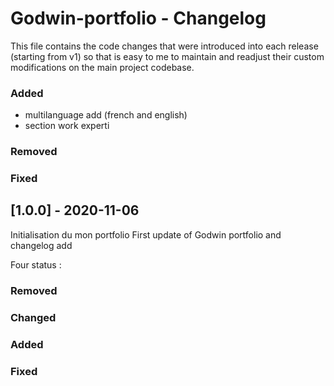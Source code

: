 # Godwin-portfolio - Changelog

This file contains the code changes that were introduced into each release (starting from v1) so that is easy to me 
to maintain and readjust their custom modifications on the main project codebase.
### Added
- multilanguage add (french and english)
- section work experti
### Removed 

### Fixed


## [1.0.0] - 2020-11-06 
Initialisation du mon portfolio
First update of Godwin portfolio and changelog add

Four status :
### Removed
### Changed  
### Added 
### Fixed
